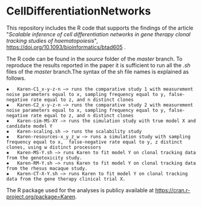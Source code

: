 # CellDifferentiationNetworks
This repository includes the R code that supports the findings of the article "*Scalable inference of cell differentiation networks in gene therapy clonal tracking studies of haematopoiesis*", https://doi.org/10.1093/bioinformatics/btad605 .

The R code can be found in the *source* folder of the *master* branch. To reproduce the results reported in the paper it is sufficient to run all the *.sh* files of the *master* branch.The syntax of the sh file names is explained as follows.

	▪	Karen-C1_x-y-z-n —> runs the comparative study 1 with measurement noise parameters equal to x, sampling frequency equal to y, false-negative rate equal to z, and n distinct clones
	▪	Karen-C2_x-y-z-n —> runs the comparative study 2 with measurement noise parameters equal to x, sampling frequency equal to y, false-negative rate equal to z, and n distinct clones
	▪	Karen-sim-MS-XY —> runs the simulation study with true model X and candidate model Y
	▪	Karen-scaling.sh —> runs the scalability study
	▪	Karen-resources-x_y_z_w —> runs a simulation study with sampling frequency equal to x,  false-negative rate equal to y, z distinct clones, using w distinct processors
	▪	Karen-MS-Y.sh —> runs Karen to fit model Y on clonal tracking data from the genotoxicity study.
	▪	Karen-RM-Y.sh —> runs Karen to fit model Y on clonal tracking data from the rhesus macaque study.
	▪	Karen-CT-X-Y.sh —> runs Karen to fit model Y on clonal tracking data from the gene therapy clinical trial X.

The R package used for the analyses is publicy available at https://cran.r-project.org/package=Karen.
